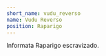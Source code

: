```yaml
---
short_name: vudu_reverso
name: Vudu Reverso
position: Raparigo
---
```

Informata Raparigo escravizado.